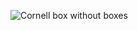 ![Cornell box without boxes](https://github.com/neurogoo/rust-ray-tracer/blob/master/cornell_box_base.ppm)
